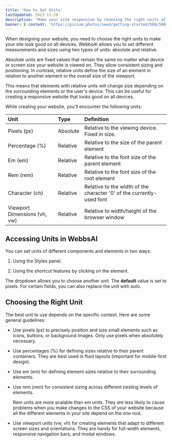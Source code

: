 ```yaml
---
title: 'How to Set Units'
lastUpdated: 2023-11-28
description: 'Make your site responsive by choosing the right units at the right place'
banner: { content: 'https://picsum.photos/seed/getting-started/500/500' }
---
```



When designing your website, you need to choose the right units to make your site look good on all devices. WebbsAI allows you to set different measurements and sizes using two types of units: absolute and relative.




Absolute units are fixed values that remain the same no matter what device or screen size your website is viewed on. They allow consistent sizing and positioning. In contrast, relative units define the size of an element in relation to another element or the overall size of the viewport.


This means that elements with relative units will change size depending on the surrounding elements or the user's device. This can be useful for creating a responsive website that looks good on all devices.


While creating your website, you'll encounter the following units:


|  Unit | Type | Definition  |
| :------------ | :------------ |:------------ |
| Pixels (px)  |Absolute | Relative to the viewing device. Fixed in size.  |
| Percentage (%) |Relative |  Relative to the size of the parent element  |
| Em (em)  | Relative | Relative to the font size of the parent element  |
|  Rem (rem) |Relative |  Relative to the font size of the root element  |
|  Character (ch) | Relative | Relative to the width of the character '0' of the currently-used font |
|  Viewport Dimensions (vh, vw)|Relative |  Relative to width/height of the browser window |




## Accessing Units in WebbsAI
You can set units of different components and elements in two ways:


1. Using the Styles panel.


2. Using the shortcut features by clicking on the element.


The dropdown allows you to choose another unit. The **default** value is set to pixels.
For certain fields, you can also replace the unit with auto.


## Choosing the Right Unit
The best unit to use depends on the specific context. Here are some general guidelines:


- Use pixels (px) to precisely position and size small elements such as icons, buttons, or background images. Only use pixels when absolutely necessary.
- Use percentages (%) for defining sizes relative to their parent containers. They are best used in fluid layouts (important for mobile-first design).
- Use em (em) for defining element sizes relative to their surrounding elements.
- Use rem (rem) for consistent sizing across different nesting levels of elements.


    Rem units are more scalable than em units. They are less likely to cause problems when you make changes to the CSS of your website because all the different elements in your site depend on the one root.


- Use viewport units (vw, vh) for creating elements that adapt to different screen sizes and orientations. They are handy for full-width elements, responsive navigation bars, and modal windows.



